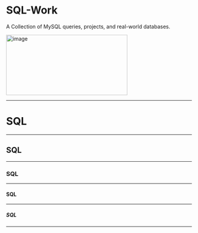 # SQL-Work
A Collection of MySQL queries, projects, and real-world databases.

<img width="329" height="164" alt="image" src="https://github.com/user-attachments/assets/0e634dcb-0055-4c34-8787-8224f1c06d05" />

---
# SQL
---
## SQL
---
### SQL
---
#### SQL
---
##### SQL
---
